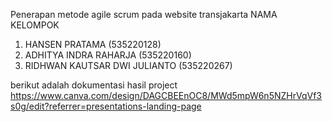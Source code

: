 Penerapan metode agile scrum pada website transjakarta
NAMA KELOMPOK
1. HANSEN PRATAMA (535220128)
2. ADHITYA INDRA RAHARJA (535220160)
3. RIDHWAN KAUTSAR DWI JULIANTO (535220267)

berikut adalah dokumentasi hasil project
https://www.canva.com/design/DAGCBEEnOC8/MWd5mpW6n5NZHrVqVf3s0g/edit?referrer=presentations-landing-page 
